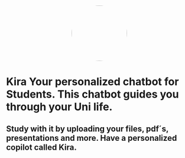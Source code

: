 <div style="display: flex; justify-content: center; align-items: center;">
    <div style="overflow: hidden; border-radius: 50%; width: 150px; height: 150px;">
        <img src="https://i.ibb.co/CV07hkZ/3d-augmented-graphical-elements-pertaining-female-ai-chatbot-553012-30696.png" style="width: 100%; height: auto;">
    </div>
</div>


# Kira Your personalized chatbot for Students. This chatbot guides you through your Uni life. 

## Study with it by uploading your files, pdf´s, presentations and more. Have a personalized copilot called Kira. 

